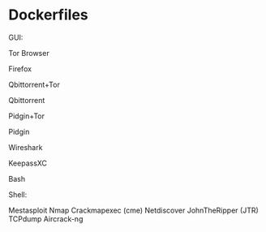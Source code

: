 # Dockerfiles

GUI:

Tor Browser

Firefox

Qbittorrent+Tor

Qbittorrent

Pidgin+Tor

Pidgin

Wireshark

KeepassXC

Bash

Shell:

Mestasploit
Nmap
Crackmapexec (cme)
Netdiscover
JohnTheRipper (JTR)
TCPdump
Aircrack-ng
